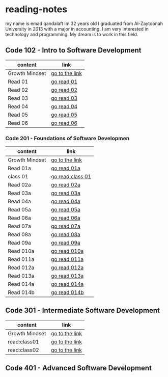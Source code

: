 # reading-notes

 my name is emad qandalaft Im 32 years old I graduated from Al-Zaytoonah University in 2013 with a major in accounting. I am very interested in technology and programming. My dream is to work in this field.

## Code 102 - Intro to Software Development

| content  | link|
| ------------- | ------------- |
|Growth Mindset| [go to the link](https://www.mindsetworks.com/science/)|
|Read 01 | [go read 01](https://qandalaft.github.io/reading-notes/read01)|
|Read 02 | [go read 02](https://qandalaft.github.io/reading-notes/read02)|
|Read 03 | [go read 03](https://qandalaft.github.io/reading-notes/read03)|
|Read 04 | [go read 04](https://qandalaft.github.io/reading-notes/read04)|
|Read 05 | [go read 05](https://qandalaft.github.io/reading-notes/read05)|
|Read 06 | [go read 06](https://qandalaft.github.io/reading-notes/read06)|

###  Code 201 - Foundations of Software Developmen

| content  | link|
| ------------- | ------------- |
|Growth Mindset| [go to the link](https://www.mindsetworks.com/science/)|
|Read 01a | [go read 01a](https://qandalaft.github.io/reading-notes/read01a)|
|class 01 | [go read class 01](https://qandalaft.github.io/reading-notes/class01)|
|Read 02a | [go read 02a](https://qandalaft.github.io/reading-notes/read02a)|
|Read 03a | [go read 03a](https://qandalaft.github.io/reading-notes/read03a)|
|Read 04a | [go read 04a](https://qandalaft.github.io/reading-notes/read04a)|
|Read 05a | [go read 05a](https://qandalaft.github.io/reading-notes/read05a)|
|Read 06a | [go read 06a](https://qandalaft.github.io/reading-notes/read06a)|
|Read 07a | [go read 07a](https://qandalaft.github.io/reading-notes/read07a)|
|Read 08a | [go read 08a](https://qandalaft.github.io/reading-notes/read08a)|
|Read 09a | [go read 09a](https://qandalaft.github.io/reading-notes/read09a)|
|Read 010a | [go read 010a](https://qandalaft.github.io/reading-notes/read010a)|
|Read 011a | [go read 011a](https://qandalaft.github.io/reading-notes/read011a)|
|Read 012a | [go read 012a](https://qandalaft.github.io/reading-notes/read012a)|
|Read 013a | [go read 013a](https://qandalaft.github.io/reading-notes/read013a)|
|Read 014a | [go read 014a](https://qandalaft.github.io/reading-notes/read014a)|
|Read 014b | [go read 014b](https://qandalaft.github.io/reading-notes/read014b)|

## Code 301 - Intermediate Software Development

| content  | link|
| ------------- | ------------- |
|Growth Mindset| [go to the link](https://www.mindsetworks.com/science/)|
|read:class01| [go to the link](https://qandalaft.github.io/reading-notes/read:class01)|
|read:class02| [go to the link](https://qandalaft.github.io/reading-notes/read:class02)|

## Code 401 - Advanced Software Development


